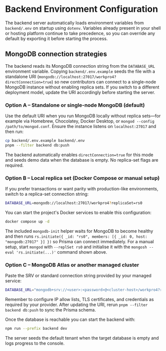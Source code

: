 # Backend Environment Configuration

The backend server automatically loads environment variables from `backend/.env` on startup using `dotenv`. Variables already present in your shell or hosting platform continue to take precedence, so you can override any default by exporting it before starting the process.

## MongoDB connection strategies

The backend reads its MongoDB connection string from the `DATABASE_URL` environment variable. Copying `backend/.env.example` seeds the file with a standalone URI (`mongodb://localhost:27017/workpro4?directConnection=true`) so new contributors can connect to a single-node MongoDB instance without enabling replica sets. If you switch to a different deployment model, update the URI accordingly before starting the server.

### Option A – Standalone or single-node MongoDB (default)

Use the default URI when you run MongoDB locally without replica sets—for example via Homebrew, Chocolatey, Docker Desktop, or `mongod --config /path/to/mongod.conf`. Ensure the instance listens on `localhost:27017` and then run:

```bash
cp backend/.env.example backend/.env
pnpm --filter backend db:push
```

The backend automatically enables `directConnection=true` for this mode and seeds demo data when the database is empty. No replica-set flags are required.

### Option B – Local replica set (Docker Compose or manual setup)

If you prefer transactions or want parity with production-like environments, switch to a replica-set connection string:

```bash
DATABASE_URL=mongodb://localhost:27017/workpro4?replicaSet=rs0
```

You can start the project's Docker services to enable this configuration:

```bash
docker compose up -d
```

The included `mongodb-init` helper waits for MongoDB to become healthy and then runs `rs.initiate({ _id: "rs0", members: [{ _id: 0, host: "mongodb:27017" }] })` so Prisma can connect immediately. For a manual setup, start `mongod` with `--replSet rs0` and initialise it with the `mongosh --eval 'rs.initiate(...)'` command shown above.

### Option C – MongoDB Atlas or another managed cluster

Paste the SRV or standard connection string provided by your managed service:

```bash
DATABASE_URL="mongodb+srv://<user>:<password>@<cluster-host>/workpro4?retryWrites=true&w=majority"
```

Remember to configure IP allow lists, TLS certificates, and credentials as required by your provider. After updating the URI, rerun `pnpm --filter backend db:push` to sync the Prisma schema.

Once the database is reachable you can start the backend with:

```bash
npm run --prefix backend dev
```

The server seeds the default tenant when the target database is empty and logs progress to the console.
